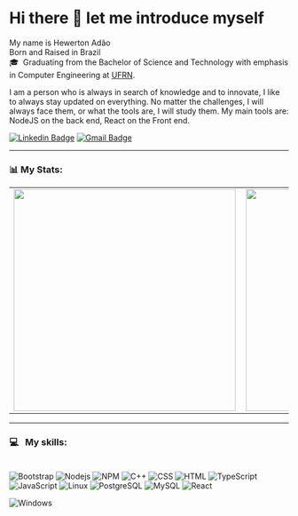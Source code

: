 # Hi there 👋 let me introduce myself

My name is Hewerton Adão <br/>
Born and Raised in Brazil <br/>
🎓 &nbsp;Graduating from the Bachelor of Science and Technology with emphasis in Computer Engineering at [UFRN](https://www.ufrn.br/). <br/>

I am a person who is always in search of knowledge and to innovate, I like to always stay updated on everything. No matter the challenges, I will always face them, or what the tools are, I will study them. My main tools are: NodeJS on the back end, React on the Front end.


[![Linkedin Badge](https://img.shields.io/badge/-LinkedIn-0077B5?style=plastic&logo=Linkedin&logoColor=white&link=https://www.linkedin.com/in/xiao-yong-kong-680632127/)](https://www.linkedin.com/in/hewerton-ad%C3%A3o-5b7952127/) [![Gmail Badge](https://img.shields.io/badge/-Gmail-c5392a?style=plastic&logo=Gmail&logoColor=white&link=mailto:xiaoykong06@gmail.com)](mailto:hewerton80@gmail.com) 

---


### 📊 My Stats:
<center>
<table>
  <tr>
      <td><img width="400px" align="left" src="https://github-readme-stats.vercel.app/api?username=Hewerton80&theme=dracula&show_icons=true" /></td>
      <td><img width="400px" align="left" src="https://github-readme-stats.vercel.app/api/top-langs/?username=Hewerton80&layout=compact&theme=dracula" /></td>
  
  </tr>  
</table>
</center>


---

### 💻 &nbsp; My skills: <br/> <br/> 
![Bootstrap](https://img.shields.io/badge/-Bootstrap-563d7c?style=plastic&logoColor=white&logo=bootstrap)
![Nodejs](https://img.shields.io/badge/-NodeJs-339933?style=plastic&logoColor=white&logo=node-dot-js)
![NPM](https://img.shields.io/badge/-npm-cb3837?style=plastic&logoColor=white&logo=npm)
![C++](https://img.shields.io/badge/-C++-00599c?style=plastic&logoColor=white&logo=c%2B%2B)
![CSS](https://img.shields.io/badge/-CSS-1572b6?style=plastic&logoColor=white&logo=css3)
![HTML](https://img.shields.io/badge/-HTML-E34F26?style=plastic&logoColor=white&logo=html5) 
![TypeScript](https://img.shields.io/badge/-TypeScript-007ACC?style=plastic&logoColor=white&logo=typescript)
![JavaScript](https://img.shields.io/badge/-JavaScript-F7DF1E?style=plastic&logoColor=000&logo=javascript)
![Linux](https://img.shields.io/badge/-Linux-000?style=plastic&logo=linux)
![PostgreSQL](https://img.shields.io/badge/-Postgresql-336791?style=plastic&logoColor=white&logo=postgresql)
![MySQL](https://img.shields.io/badge/-Mysql-4479A1?style=plastic&logoColor=white&logo=mysql)
![React](https://img.shields.io/badge/-React-61dafb?style=plastic&logoColor=black&logo=react)
<!-- <img height="18" width="18" src="https://cdn.jsdelivr.net/npm/simple-icons@v3/icons/node-dot-js.svg" /> -->
<!-- ![React-Native](https://img.shields.io/badge/-React_Native-19a7ff?style=plastic&logoColor=white&logo=react) -->
![Windows](https://img.shields.io/badge/-Windows-0078d6?style=plastic&logo=windows)


<!-- ---


[![spotify-github-profile](https://spotify-github-profile.vercel.app/api/view?uid=1218762202&cover_image=true)](https://spotify-github-profile.vercel.app/api/view?uid=1218762202&redirect=true) -->
